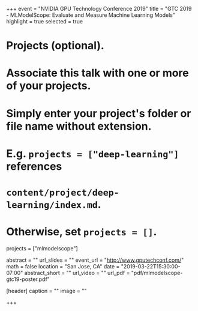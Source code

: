 +++
event = "NVIDIA GPU Technology Conference 2019"
title = "GTC 2019 - MLModelScope: Evaluate and Measure Machine Learning Models"
highlight = true
selected = true

# Projects (optional).
#   Associate this talk with one or more of your projects.
#   Simply enter your project's folder or file name without extension.
#   E.g. `projects = ["deep-learning"]` references 
#   `content/project/deep-learning/index.md`.
#   Otherwise, set `projects = []`.
projects = ["mlmodelscope"]

abstract = ""
url_slides = ""
event_url = "http://www.gputechconf.com/"
math = false
location = "San Jose, CA"
date = "2019-03-22T15:30:00-07:00"
abstract_short = ""
url_video = ""
url_pdf = "pdf/mlmodelscope-gtc19-poster.pdf"

[header]
  caption = ""
  image = ""

+++
